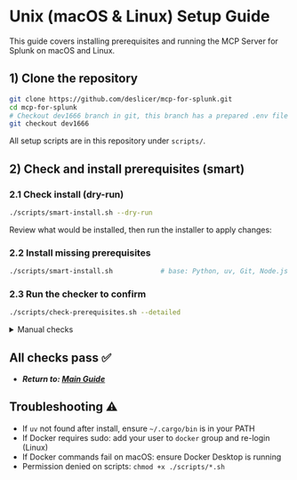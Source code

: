 # Unix (macOS & Linux) Setup Guide

This guide covers installing prerequisites and running the MCP Server for Splunk on macOS and Linux.

## 1) Clone the repository

```bash
git clone https://github.com/deslicer/mcp-for-splunk.git
cd mcp-for-splunk
# Checkout dev1666 branch in git, this branch has a prepared .env file for you.
git checkout dev1666
```

All setup scripts are in this repository under `scripts/`.

## 2) Check and install prerequisites (smart)

### 2.1 Check install (dry-run)

```bash
./scripts/smart-install.sh --dry-run
```

Review what would be installed, then run the installer to apply changes:

### 2.2 Install missing prerequisites

```bash
./scripts/smart-install.sh            # base: Python, uv, Git, Node.js
```

### 2.3 Run the checker to confirm

```bash
./scripts/check-prerequisites.sh --detailed
```

<details>
<summary>Manual checks</summary>
```bash
python3 --version
uv --version
git --version
node --version
docker --version       # if installed
docker compose version # if installed
```
</details>

## All checks pass ✅

- ***Return to: [Main Guide](../../set-up-your-mcp-server-for-splunk.md#2-prepare-your-environment)***

## Troubleshooting ⚠️

- If `uv` not found after install, ensure `~/.cargo/bin` is in your PATH
- If Docker requires sudo: add your user to `docker` group and re-login (Linux)
- If Docker commands fail on macOS: ensure Docker Desktop is running
- Permission denied on scripts: `chmod +x ./scripts/*.sh`
